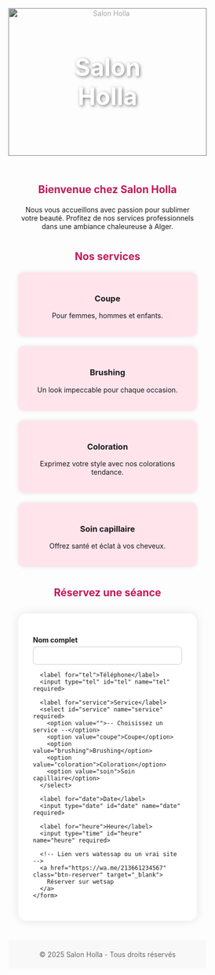 <!DOCTYPE html>
<html lang="fr">
<head>
  <meta charset="UTF-8">
  <title>Salon Holla - Coiffure</title>
  <style>
    * {
      box-sizing: border-box;
    }

    body {
      margin: 0;
      font-family: 'Segoe UI', sans-serif;
      background-color: #fff8f9;
    }

    header {
      position: relative;
      text-align: center;
      color: white;
    }

    header img {
      width: 100%;
      height: 300px;
      object-fit: cover;
      filter: brightness(65%);
    }

    header h1 {
      position: absolute;
      top: 50%;
      left: 50%;
      transform: translate(-50%, -50%);
      font-size: 3.5em;
      margin: 0;
      text-shadow: 2px 2px 6px rgba(0,0,0,0.5);
    }

    section {
      max-width: 1000px;
      margin: 40px auto;
      padding: 0 20px;
    }

    h2 {
      color: #c2185b;
      text-align: center;
      margin-bottom: 20px;
    }

    .services {
      display: grid;
      grid-template-columns: repeat(auto-fit, minmax(200px, 1fr));
      gap: 20px;
      text-align: center;
    }

    .service {
      background-color: #ffe4ec;
      padding: 20px;
      border-radius: 12px;
      box-shadow: 0 0 8px rgba(0,0,0,0.1);
    }

    .reservation-form {
      background-color: white;
      padding: 30px;
      border-radius: 16px;
      box-shadow: 0 0 20px rgba(0,0,0,0.1);
      max-width: 500px;
      margin: 30px auto;
    }

    label {
      display: block;
      margin-top: 15px;
      font-weight: bold;
    }

    input, select {
      width: 100%;
      padding: 10px;
      margin-top: 5px;
      border: 1px solid #ccc;
      border-radius: 8px;
    }

    .btn-reserver {
      margin-top: 25px;
      display: block;
      width: 100%;
      padding: 12px;
      background-color: #eec197;
      color: white;
      text-align: center;
      text-decoration: none;
      font-size: 16px;
      border-radius: 10px;
    }

    .btn-reserver:hover {
      background-color: #f5cf7d;
    }

    footer {
      text-align: center;
      padding: 20px;
      background-color: #f8f8f8;
      color: #666;
      margin-top: 40px;
    }
  </style>
</head>
<body>

  <!-- Bannière -->
  <header>
    <img src="https://i.pinimg.com/736x/1f/2f/32/1f2f3228eec5b82eecb5ca094bba002f.jpg" alt="Salon Holla">
    <h1>Salon Holla</h1>
  </header>

  <!-- Présentation -->
  <section>
    <h2>Bienvenue chez Salon Holla</h2>
    <p style="text-align:center;">Nous vous accueillons avec passion pour sublimer votre beauté. Profitez de nos services professionnels dans une ambiance chaleureuse à Alger.</p>
  </section>

  <!-- Nos services -->
  <section>
    <h2>Nos services</h2>
    <div class="services">
      <div class="service">
        <h3>Coupe</h3>
        <p>Pour femmes, hommes et enfants.</p>
      </div>
      <div class="service">
        <h3>Brushing</h3>
        <p>Un look impeccable pour chaque occasion.</p>
      </div>
      <div class="service">
        <h3>Coloration</h3>
        <p>Exprimez votre style avec nos colorations tendance.</p>
      </div>
      <div class="service">
        <h3>Soin capillaire</h3>
        <p>Offrez santé et éclat à vos cheveux.</p>
      </div>
    </div>
  </section>

  <!-- Réservation -->
  <section>
    <h2>Réservez une séance</h2>
    <form class="reservation-form">
      <label for="nom">Nom complet</label>
      <input type="text" id="nom" name="nom" required>

      <label for="tel">Téléphone</label>
      <input type="tel" id="tel" name="tel" required>

      <label for="service">Service</label>
      <select id="service" name="service" required>
        <option value="">-- Choisissez un service --</option>
        <option value="coupe">Coupe</option>
        <option value="brushing">Brushing</option>
        <option value="coloration">Coloration</option>
        <option value="soin">Soin capillaire</option>
      </select>

      <label for="date">Date</label>
      <input type="date" id="date" name="date" required>

      <label for="heure">Heure</label>
      <input type="time" id="heure" name="heure" required>

      <!-- Lien vers watessap ou un vrai site -->
      <a href="https://wa.me/213661234567" class="btn-reserver" target="_blank">
        Réserver sur wetsap
      </a>
    </form>
  </section>

  <!-- Pied de page -->
  <footer>
    &copy; 2025 Salon Holla - Tous droits réservés
  </footer>

</body>
</html>
